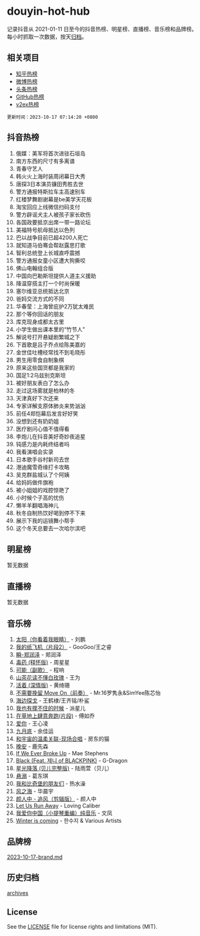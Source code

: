 # douyin-hot-hub

记录抖音从 2021-01-11 日至今的抖音热榜、明星榜、直播榜、音乐榜和品牌榜。每小时抓取一次数据，按天[归档](archives)。

## 相关项目

- [知乎热榜](https://github.com/lonnyzhang423/zhihu-hot-hub)
- [微博热榜](https://github.com/lonnyzhang423/weibo-hot-hub)
- [头条热榜](https://github.com/lonnyzhang423/toutiao-hot-hub)
- [GitHub热榜](https://github.com/lonnyzhang423/github-hot-hub)
- [v2ex热榜](https://github.com/lonnyzhang423/v2ex-hot-hub)


`更新时间：2023-10-17 07:14:20 +0800`

## 抖音热榜

1. 俄媒：美军将首次进驻石垣岛
1. 南方东西的尺寸有多离谱
1. 青春守艺人
1. 韩火火上海时装周闭幕日大秀
1. 唐探3日本演员镰田秀胜去世
1. 警方通报特斯拉车主高速别车
1. 红楼梦舞剧谢幕是be美学天花板
1. 淘宝回应上线微信扫码支付
1. 警方辟谣犬主人被孩子家长砍伤
1. 各国政要抵京出席一带一路论坛
1. 美福特号航母抵达以色列
1. 巴以战争目前已超4200人死亡
1. 就知道马伯骞会帮赵露思打歌
1. 智利总统登上长城直呼震撼
1. 警方通报女童小区遭大狗撕咬
1. 佛山电翰组合版
1. 中国向巴勒斯坦提供人道主义援助
1. 降温穿搭主打一个时尚保暖
1. 塞尔维亚总统抵达北京
1. 爸妈交流方式的不同
1. 华春莹：上海曾庇护2万犹太难民
1. 那个等你回话的朋友
1. 库克现身成都太古里
1. 小学生做出课本里的“竹节人”
1. 解说号打开悬疑剧繁城之下
1. 下首歌是吕子乔点给陈美嘉的
1. 金世佳吐槽经常找不到毛晓彤
1. 男生用零食自制象棋
1. 原来这些国货都是我家的
1. 国足1:2乌兹别克斯坦
1. 被好朋友表白了怎么办
1. 走过这场雾就是柏林的冬
1. 天津真好下次还来
1. 专家详解支原体肺炎来势汹汹
1. 前任4郑恺幕后发言好好笑
1. 没想到还有奶奶姐
1. 医疗剧问心值不值得看
1. 李炮儿在抖音美好奇妙夜追星
1. 钝感力是内耗终结者吗
1. 我看演唱会实录
1. 日本歌手谷村新司去世
1. 港迪魔雪奇缘打卡攻略
1. 吴克群盐城认了个阿姨
1. 给妈妈做件旗袍
1. 被小姐姐的戏腔惊艳了
1. 小时候个子高的忧伤
1. 懒羊羊翻唱海神儿
1. 秋冬自制热饮好喝到停不下来
1. 展示下我的运镜舞小帮手
1. 这个冬天总要去一次哈尔滨吧

## 明星榜

暂无数据

## 直播榜

暂无数据

## 音乐榜

1. [太阳（你看着我眼睛）](https://sf3-cdn-tos.douyinstatic.com/obj/tos-cn-ve-2774/ogWbyIQnlBFImVbeDocRdCIYtBHlbJXgfZMvgz) - 刘鹏
1. [我的纸飞机（片段2）](https://sf6-cdn-tos.douyinstatic.com/obj/tos-cn-ve-2774/oM2ZrKcg2CD5AeRB2gkeXOFB1IxAGJdZPazYHf) - GooGoo/王之睿
1. [瞬-郑润泽](https://sf6-cdn-tos.douyinstatic.com/obj/tos-cn-ve-2774/oYXHIohzvbNAzBhHgyksWpRM4bfkDsBdBDAynw) - 郑润泽
1. [毒药 (释怀版)](https://sf6-cdn-tos.douyinstatic.com/obj/tos-cn-ve-2774/oYILMEAzspdZBIzy4frJNB8ZHPHWAhiwowd4Ad) - 周星星
1. [可能（副歌）](https://sf6-cdn-tos.douyinstatic.com/obj/tos-cn-ve-2774/cde1731888894259b333569393c2fb51) - 程响
1. [山茶花读不懂白玫瑰](https://sf6-cdn-tos.douyinstatic.com/obj/tos-cn-ve-2774/osfn8B7DktrRHEPJgPCfDbw7QDQEkwC16BxZg9) - 王为
1. [活着 (深情版)](https://sf6-cdn-tos.douyinstatic.com/obj/tos-cn-ve-2774/oY8r2TelECK2BPZbDCj8xZKBQfPbwQyCt1cggn) - 黄绮珊
1. [不需要挽留 Move On（前奏）](https://sf3-cdn-tos.douyinstatic.com/obj/tos-cn-ve-2774/ooCBhgCCkF4nExzQL9WZSUbitfA8IsDkgQIYhe) - Mr.16罗隽永&SimYee陈芯怡
1. [海边探戈](https://sf3-cdn-tos.douyinstatic.com/obj/tos-cn-ve-2774/os9gE0VQCGqt6VQkZDyBBYvfSDY0QFe3vVmubn) - 王鹤棣/王齐铭/朴鲨
1. [我也有撑不住的时候](https://sf6-cdn-tos.douyinstatic.com/obj/tos-cn-ve-2774/okmtBE1dkIBhwxeiBJeDgQnQtICZWIJUI2bjQr) - 派星儿
1. [在草地上肆意奔跑(片段)](https://sf6-cdn-tos.douyinstatic.com/obj/tos-cn-ve-2774/8831d494742f45dabdfa8adb8b817259) - 傅如乔
1. [爱你](https://sf3-cdn-tos.douyinstatic.com/obj/tos-cn-ve-2774/oEfyTFYX4gOL9DMKAJebDCAASw8hYVIXz1nYaf) - 王心凌
1. [九月底](https://sf6-cdn-tos.douyinstatic.com/obj/tos-cn-ve-2774/oMfewG4PDTFhF8iz3OGQ7ABH5i6fCgnMaoCbzZ) - 余佳运
1. [和宇宙的温柔关联-现场合唱](https://sf3-cdn-tos.douyinstatic.com/obj/tos-cn-ve-2774/o0hONGDYQBgk0e5bqDeQOonVmncA6tC2nBwZLT) - 房东的猫
1. [晚安](https://sf6-cdn-tos.douyinstatic.com/obj/tos-cn-ve-2774/a724c5e224464218839820f4e4fd632f) - 鹿先森
1. [If We Ever Broke Up](https://sf3-cdn-tos.douyinstatic.com/obj/tos-cn-ve-2774/o8onj5HDk0ImtBmO0URBfeyCDXQJMYkQ1gb8Zy) - Mae Stephens
1. [Black (Feat. 제니 of BLACKPINK)](https://sf6-cdn-tos.douyinstatic.com/obj/tos-cn-ve-2774/2eb92e2debbe4fe0a552bc099aef7f28) - G-Dragon
1. [星光降落 (贝儿完整版)](https://sf3-cdn-tos.douyinstatic.com/obj/tos-cn-ve-2774/okwB9hAwyAtsFFkFBzAX1hOOfQuIoMNs0W2Mwr) - 陆雨萱（贝儿）
1. [悬溺](https://sf3-cdn-tos.douyinstatic.com/obj/tos-cn-ve-2774/f3b6cc53d2e944beb7094a3ff01b4e03) - 葛东琪
1. [我和比奇堡的朋友们](https://sf6-cdn-tos.douyinstatic.com/obj/tos-cn-ve-2774/f0505db981ea4a6d91453a15924a82aa) - 热水澡
1. [风之海](https://sf6-cdn-tos.douyinstatic.com/obj/tos-cn-ve-2774/oInqZ2gFbCQvB6wZNnZlJpBcfDBQ8t1e1XwYAi) - 华晨宇
1. [颜人中 - 追风（剪辑版）](https://sf6-cdn-tos.douyinstatic.com/obj/tos-cn-ve-2774/9107f711ded6416ab3279a81d71597f7) - 颜人中
1. [Let Us Run Away](https://sf3-cdn-tos.douyinstatic.com/obj/tos-cn-ve-2774/a9a280d910044fb0b9f4f74b0b27e854) - Loving Caliber
1. [我爱你中国（小提琴重编）纯音乐](https://sf6-cdn-tos.douyinstatic.com/obj/tos-cn-ve-2774/362de867442c4051acadb0a43fd60af8) - 文凤
1. [Winter is coming](https://sf6-cdn-tos.douyinstatic.com/obj/tos-cn-ve-2774/0a6c12efb2d84f2ba9a243d4e1eebb4e) - 한수지 & Various Artists

## 品牌榜

[2023-10-17-brand.md](archives/2023-10-17-brand.md)

## 历史归档

[archives](archives)

## License

See the [LICENSE](LICENSE) file for license rights and limitations (MIT).
